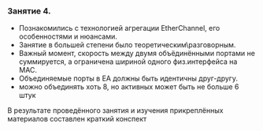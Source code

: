 ### Занятие 4.

* Познакомились с технологией агрегации EtherChannel, его особенностями и нюансами.
* Занятие в большей степени было теоретическим\разговорным.
* Важный момент, скорость между двумя объёдинёнными портами не суммируется, а ограничена шириной одного физ.интерфейса на MAC.
* Объединяемые порты в EA должны быть идентичны друг-другу.
* можно объединять хоть 8, но активных может быть не больше 6 штук


В результате проведённого занятия и изучения прикреплённых материалов составлен краткий конспект